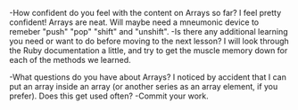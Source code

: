 -How confident do you feel with the content on Arrays so far?
    I feel pretty confident! Arrays are neat. Will maybe need a mneumonic device to remeber "push" "pop" "shift" and "unshift". 
-Is there any additional learning you need or want to do before moving to the next lesson?
    I will look through the Ruby documentation a little, and try to get the muscle memory down for each of the methods we learned.

-What questions do you have about Arrays?
    I noticed by accident that I can put an array inside an array (or another series as an array element, if you prefer). Does this get used often? 
-Commit your work.